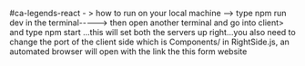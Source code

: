 ﻿#ca-legends-react - > how to run on your local machine -->  type npm run dev in the terminal-----> then open another terminal and  go into client> and type npm start ...this will set both the servers up right...you also need to change the port of the client side which is Components/ in RightSide.js, an automated browser will open with the link the this form website
